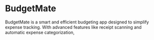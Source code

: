 # BudgetMate
BudgetMate is a smart and efficient budgeting app designed to simplify expense tracking. With advanced features like receipt scanning and automatic expense categorization, 
